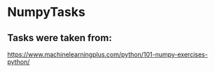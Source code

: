 # NumpyTasks

## Tasks were taken from:

<https://www.machinelearningplus.com/python/101-numpy-exercises-python/>
